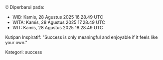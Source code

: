 ⏰ Diperbarui pada:
- WIB: Kamis, 28 Agustus 2025 16.28.49 UTC
- WITA: Kamis, 28 Agustus 2025 17.28.49 UTC
- WIT: Kamis, 28 Agustus 2025 18.28.49 UTC

Kutipan Inspiratif:
"Success is only meaningful and enjoyable if it feels like your own."


Kategori: success

